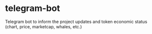 # telegram-bot
Telegram bot to inform the project updates and token economic status (chart, price, marketcap, whales, etc.)
